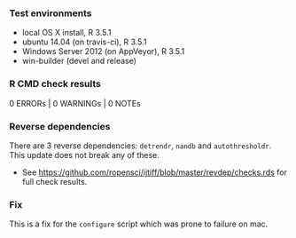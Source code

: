 


### Test environments


* local OS X install, R 3.5.1
* ubuntu 14.04 (on travis-ci), R 3.5.1
* Windows Server 2012 (on AppVeyor), R 3.5.1
* win-builder (devel and release)



### R CMD check results


0 ERRORs | 0 WARNINGs | 0 NOTEs



### Reverse dependencies


There are 3 reverse dependencies: `detrendr`, `nandb` and `autothresholdr`. This update does not break any of these.
  * See https://github.com/ropensci/ijtiff/blob/master/revdep/checks.rds for full check results.
    
    

### Fix


This is a fix for the `configure` script which was prone to failure on mac.